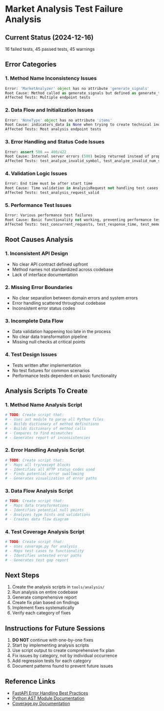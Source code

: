 # Market Analysis Test Failure Analysis

## Current Status (2024-12-16)
16 failed tests, 45 passed tests, 45 warnings

## Error Categories

### 1. Method Name Inconsistency Issues
```python
Error: 'MarketAnalyzer' object has no attribute 'generate_signals'
Root Cause: Method called as generate_signals but defined as generate_trading_signals
Affected Tests: Multiple endpoint tests
```

### 2. Data Flow and Initialization Issues
```python
Error: 'NoneType' object has no attribute 'items'
Root Cause: indicators_data is None when trying to create technical indicators
Affected Tests: Most analysis endpoint tests
```

### 3. Error Handling and Status Code Issues
```python
Error: assert 500 == 400/422
Root Cause: Internal server errors (500) being returned instead of proper validation errors (400/422)
Affected Tests: test_analyze_invalid_symbol, test_analyze_invalid_num_states, test_error_handling
```

### 4. Validation Logic Issues
```python
Error: End time must be after start time
Root Cause: Time validation in AnalysisRequest not handling test cases properly
Affected Tests: test_analysis_request_valid
```

### 5. Performance Test Issues
```python
Error: Various performance test failures
Root Cause: Basic functionality not working, preventing performance testing
Affected Tests: test_concurrent_requests, test_response_time, test_memory_usage, etc.
```

## Root Causes Analysis

### 1. Inconsistent API Design
- No clear API contract defined upfront
- Method names not standardized across codebase
- Lack of interface documentation

### 2. Missing Error Boundaries
- No clear separation between domain errors and system errors
- Error handling scattered throughout codebase
- Inconsistent error status codes

### 3. Incomplete Data Flow
- Data validation happening too late in the process
- No clear data transformation pipeline
- Missing null checks at critical points

### 4. Test Design Issues
- Tests written after implementation
- No test fixtures for common scenarios
- Performance tests dependent on basic functionality

## Analysis Scripts To Create

### 1. Method Name Analysis Script
```python
# TODO: Create script that:
# - Uses ast module to parse all Python files
# - Builds dictionary of method definitions
# - Builds dictionary of method calls
# - Compares to find mismatches
# - Generates report of inconsistencies
```

### 2. Error Handling Analysis Script
```python
# TODO: Create script that:
# - Maps all try/except blocks
# - Identifies all HTTP status codes used
# - Finds potential error swallowing
# - Generates visualization of error paths
```

### 3. Data Flow Analysis Script
```python
# TODO: Create script that:
# - Maps data transformations
# - Identifies potential null points
# - Analyzes type hints and validations
# - Creates data flow diagram
```

### 4. Test Coverage Analysis Script
```python
# TODO: Create script that:
# - Uses coverage.py for analysis
# - Maps test cases to functionality
# - Identifies untested error paths
# - Generates test gap report
```

## Next Steps

1. Create the analysis scripts in `tools/analysis/`
2. Run analysis on entire codebase
3. Generate comprehensive report
4. Create fix plan based on findings
5. Implement fixes systematically
6. Verify each category of fixes

## Instructions for Future Sessions

1. **DO NOT** continue with one-by-one fixes
2. Start by implementing analysis scripts
3. Use script output to create comprehensive fix plan
4. Fix issues by category, not by individual occurrence
5. Add regression tests for each category
6. Document patterns found to prevent future issues

## Reference Links
- [FastAPI Error Handling Best Practices](https://fastapi.tiangolo.com/tutorial/handling-errors/)
- [Python AST Module Documentation](https://docs.python.org/3/library/ast.html)
- [Coverage.py Documentation](https://coverage.readthedocs.io/)
